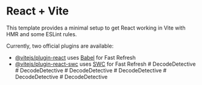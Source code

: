 # React + Vite

This template provides a minimal setup to get React working in Vite with HMR and some ESLint rules.

Currently, two official plugins are available:

- [@vitejs/plugin-react](https://github.com/vitejs/vite-plugin-react/blob/main/packages/plugin-react/README.md) uses [Babel](https://babeljs.io/) for Fast Refresh
- [@vitejs/plugin-react-swc](https://github.com/vitejs/vite-plugin-react-swc) uses [SWC](https://swc.rs/) for Fast Refresh
#   D e c o d e D e t e c t i v e  
 #   D e c o d e D e t e c t i v e  
 #   D e c o d e D e t e c t i v e  
 #   D e c o d e D e t e c t i v e  
 #   D e c o d e D e t e c t i v e  
 #   D e c o d e D e t e c t i v e  
 